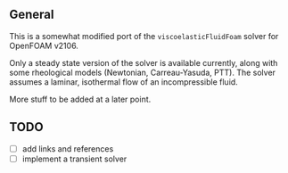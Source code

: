 ## General

This is a somewhat modified port of the `viscoelasticFluidFoam` solver for
OpenFOAM v2106.

Only a steady state version of the solver is available currently, along with
some rheological models (Newtonian, Carreau-Yasuda, PTT). The solver assumes
a laminar, isothermal flow of an incompressible fluid.

More stuff to be added at a later point.


## TODO

- [ ] add links and references
- [ ] implement a transient solver
